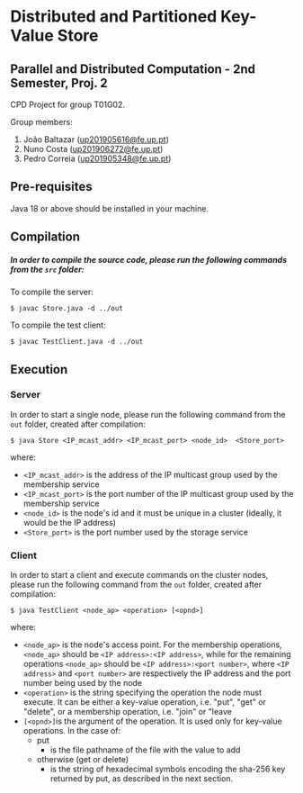# Distributed and Partitioned Key-Value Store 
## Parallel and Distributed Computation - 2nd Semester, Proj. 2

CPD Project for group T01G02.

Group members:

1. João Baltazar (up201905616@fe.up.pt)
2. Nuno Costa (up201906272@fe.up.pt)
3. Pedro Correia (up201905348@fe.up.pt)

## Pre-requisites

Java 18 or above should be installed in your machine.

## Compilation

##### In order to compile the source code, please run the following commands from the `src` folder:

To compile the server:

```
$ javac Store.java -d ../out
```

To compile the test client:

```
$ javac TestClient.java -d ../out
```

## Execution

### Server

In order to start a single node, please run the following command from the `out` folder, created after compilation:
```
$ java Store <IP_mcast_addr> <IP_mcast_port> <node_id>  <Store_port>
```
where:
- `<IP_mcast_addr>` is the address of the IP multicast group used by the membership service
- `<IP_mcast_port>` is the port number of the IP multicast group used by the membership service
- `<node_id>` is the node's id and it must be unique in a cluster (ideally, it would be the IP address)
- `<Store_port>` is the port number used by the storage service

### Client

In order to start a client and execute commands on the cluster nodes, please run the following command from the `out` folder, created after compilation:
```
$ java TestClient <node_ap> <operation> [<opnd>]
```
where:
- `<node_ap>` is the node's access point. For the membership operations, `<node_ap>` should be `<IP address>:<IP address>`, while for the remaining operations `<node_ap>` should be `<IP address>:<port number>`, where `<IP address>` and `<port number>` are respectively the IP address and the port number being used by the node
- `<operation>` is the string specifying the operation the node must execute. It can be either a key-value operation, i.e. "put", "get" or "delete", or a membership operation, i.e. "join" or "leave
- `[<opnd>]`is the argument of the operation. It is used only for key-value operations. In the case of:
  - put
    -  is the file pathname of the file with the value to add
  - otherwise (get or delete)
    -  is the string of hexadecimal symbols encoding the sha-256 key returned by put, as described in the next section.